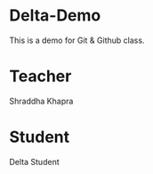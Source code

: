 # Delta-Demo
This is a demo for Git & Github class.

# Teacher 
Shraddha Khapra

# Student
 Delta Student